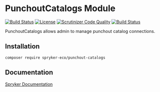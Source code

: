 # PunchoutCatalogs Module
[![Build Status](https://travis-ci.org/spryker-eco/punchout-catalogs.svg?branch=master)](https://travis-ci.org/spryker-eco/punchout-catalogs)
[![License](https://img.shields.io/github/license/spryker-eco/punchout-catalogs.svg?b=master)](https://github.com/spryker-eco/punchout-catalogs)
[![Scrutinizer Code Quality](https://scrutinizer-ci.com/g/spryker-eco/punchout-catalogs/badges/quality-score.png?b=master)](https://scrutinizer-ci.com/g/spryker-eco/punchout-catalogs/?branch=master)
[![Build Status](https://scrutinizer-ci.com/g/spryker-eco/punchout-catalogs/badges/build.png?b=master)](https://scrutinizer-ci.com/g/spryker-eco/punchout-catalogs/build-status/master)

PunchoutCatalogs allows admin to manage punchout catalog connections.

## Installation

```
composer require spryker-eco/punchout-catalogs
```

## Documentation

[Spryker Documentation](https://academy.spryker.com/developing_with_spryker/module_guide/modules.html)
